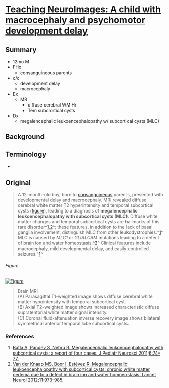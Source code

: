 <!--
Filename: 	2019-05-13_01M.md
Project: 	/Users/shume/Developer/physician/Neurol/TNI
Author: 	shumez <https://github.com/shumez>
Created: 	2019-05-14 16:39:2
Modified: 	2019-05-31 15:25:10
-----
Copyright (c) 2019 shumez
-->

# [Teaching NeuroImages: A child with macrocephaly and psychomotor development delay][2019_KriouileYamna_ChatLatifa_RhoudaHajar]

## Summary

* 12mo  M
* FHx
    * consanguineous parents
* c/c
    * development delay
    * macrocephaly
* Ex
    * MR
        * diffuse cerebral WM Hr 
        * Tem subcrortical cysts
* Dx
    * megalencephalic leukoencephalopathy w/ subcortical cysts (MLC)



## Background

## Terminology

* [consanguineous]: 近親

## Original

> A 12-month-old boy, born to [consanguineous] parents, presented with developmental delay and macrocephaly. MRI revealed diffuse cerebral white matter T2 hyperintensity and temporal subcortical cysts ([figure](#figure)), leading to a diagnosis of **megalencephalic leukoencephalopathy with subcortical cysts (MLC)**. Diffuse white matter changes and temporal subcortical cysts are hallmarks of this rare disorder^[1],[2]^; these features, in addition to the lack of basal ganglia involvement, distinguish MLC from other leukodystrophies.^[1]^ MLC is caused by *MLC1* or *GLIALCAM* mutations leading to a defect of brain ion and water homeostasis.^[2]^ Clinical features include macrocephaly, mild developmental delay, and easily controlled seizures.^[1]^

###### Figure

[![Figure][fig]][fig]

> Brain MRI  
> (A) Parasagittal T1-weighted image shows diffuse cerebral white matter hypointensity with temporal subcortical cyst.  
> (B) Axial T2-weighted image shows increased characteristic diffuse supratentorial white matter signal intensity.  
> (C) Coronal fluid-attenuation inverse recovery image shows bilateral symmetrical anterior temporal lobe subcortical cysts.


### References

1. [Batla A, Pandey S, Nehru R. Megalencephalic leukoencephalopathy with subcortical cysts: a report of four cases. J Pediatr Neurosci 2011;6:74–77.][1]
2. [Van der Knaap MS, Boor I, Estévez R. Megalencephalic leukoencephalopathy with subcortical cysts: chronic white matter oedema due to a defect in brain ion and water homoeostasis. Lancet Neurol 2012;11:973–985.][2]


## 

<!-- ref -->
[2019_KriouileYamna_ChatLatifa_RhoudaHajar]: https://n.neurology.org/content/92/20/e2397

[1]: https://www.ncbi.nlm.nih.gov/pmc/articles/PMC3173924/ "Batla, A., Pandey, S. and Nehru, R., 2011. Megalencephalic leukoencephalopathy with subcortical cysts: A report of four cases. Journal of pediatric neurosciences, 6(1), p.74."
[2]: https://www.sciencedirect.com/science/article/pii/S1474442212701928 "van der Knaap, M.S., Boor, I. and Estévez, R., 2012. Megalencephalic leukoencephalopathy with subcortical cysts: chronic white matter oedema due to a defect in brain ion and water homoeostasis. The Lancet Neurology, 11(11), pp.973-985."

[consanguineous]: #terminology "近親"

<!-- fig -->
[fig]: https://n.neurology.org/content/neurology/92/20/e2397/F1.medium.gif ""